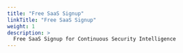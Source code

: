 ```yaml
---
title: "Free SaaS Signup"
linkTitle: "Free SaaS Signup"
weight: 1
description: >
  Free SaaS Signup for Continuous Security Intelligence
---
```

